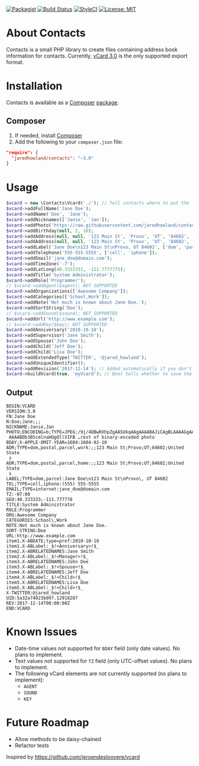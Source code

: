 [![Packagist](https://img.shields.io/packagist/v/jaredhowland/contacts.svg)](https://packagist.org/packages/jaredhowland/contacts)
[![Build Status](https://travis-ci.org/jaredhowland/contacts.svg?branch=master)](https://travis-ci.org/jaredhowland/contacts)
[![StyleCI](https://styleci.io/repos/71304265/shield?branch=master)](https://styleci.io/repos/71304265)
[![License: MIT](https://img.shields.io/badge/License-MIT-yellow.svg)](https://opensource.org/licenses/MIT)

About Contacts
==============
Contacts is a small PHP library to create files containing address book information for contacts. Currently, [vCard 3.0][3] is the only supported export format.

Installation
============
Contacts is available as a [Composer][1] [package][2].

Composer
--------
1. If needed, install [Composer][1]
2. Add the following to your `composer.json` file:
```json
"require": {
  "jaredhowland/contacts": "~3.0"
}
```

Usage
=====
```php
$vcard = new \Contacts\Vcard('./'); // Tell contacts where to put the `.vcf` file
$vcard->addFullName('Jane Doe');
$vcard->addName('Doe', 'Jane');
$vcard->addNicknames(['Janie', 'Jan']);
$vcard->addPhoto('https://raw.githubusercontent.com/jaredhowland/contacts/master/Test/files/photo.jpg');
$vcard->addBirthday(null, 2, 10);
$vcard->addAddress(null, null, '123 Main St', 'Provo', 'UT', '84602', 'United States', ['dom', 'postal', 'parcel', 'work']);
$vcard->addAddress(null, null, '123 Main St', 'Provo', 'UT', '84602', 'United States', ['dom', 'postal', 'parcel', 'home']);
$vcard->addLabel('Jane Doe\n123 Main St\nProvo, UT 84602', ['dom', 'parcel']);
$vcard->addTelephone('555-555-5555', ['cell', 'iphone']);
$vcard->addEmail('jane_doe@domain.com');
$vcard->addTimeZone('-7');
$vcard->addLatLong(40.3333331, -111.7777775);
$vcard->addTitle('System Administrator');
$vcard->addRole('Programmer');
// $vcard->addAgent($agent); NOT SUPPORTED
$vcard->addOrganizations(['Awesome Company']);
$vcard->addCategories(['School,Work']);
$vcard->addNote('Not much is known about Jane Doe.');
$vcard->addSortString('Doe');
// $vcard->addSound($sound); NOT SUPPORTED
$vcard->addUrl('http://www.example.com');
// $vcard->addKey($key); NOT SUPPORTED
$vcard->addAnniversary('2010-10-10');
$vcard->addSupervisor('Jane Smith');
$vcard->addSpouse('John Doe');
$vcard->addChild('Jeff Doe');
$vcard->addChild('Lisa Doe');
$vcard->addExtendedType('TWITTER', '@jared_howland');
$vcard->addUniqueIdentifier();
$vcard->addRevision('2017-12-14'); // Added automatically if you don't call this method
$vcard->buildVcard(true, 'myVcard'); // Bool tells whether to save the file to a directory or not (`false` is default`)
```

Output
------
```
BEGIN:VCARD
VERSION:3.0
FN:Jane Doe
N:Doe;Jane;;;
NICKNAME:Janie,Jan
PHOTO;ENCODING=b;TYPE=JPEG:/9j/4QBwRXhpZgAASUkqAAgAAAABAJiCAgBLAAAAGgAAAA
 AAAABDb3B5cmlnaHQgQllVIFB …rest of binary-encoded photo
BDAY;X-APPLE-OMIT-YEAR=1604:1604-02-10
ADR;TYPE=dom,postal,parcel,work:;;123 Main St;Provo;UT;84602;United State
 s
ADR;TYPE=dom,postal,parcel,home:;;123 Main St;Provo;UT;84602;United State
 s
LABEL;TYPE=dom,parcel:Jane Doe\n123 Main St\nProvo\, UT 84602
TEL;TYPE=cell,iphone:(555) 555-5555
EMAIL;TYPE=internet:jane_doe@domain.com
TZ:-07:00
GEO:40.333333;-111.777778
TITLE:System Administrator
ROLE:Programmer
ORG:Awesome Company
CATEGORIES:School\,Work
NOTE:Not much is known about Jane Doe.
SORT-STRING:Doe
URL:http://www.example.com
item1.X-ABDATE;type=pref:2010-10-10
item1.X-ABLabel:_$!<Anniversary>!$_
item2.X-ABRELATEDNAMES:Jane Smith
item2.X-ABLabel:_$!<Manager>!$_
item3.X-ABRELATEDNAMES:John Doe
item3.X-ABLabel:_$!<Spouse>!$_
item4.X-ABRELATEDNAMES:Jeff Doe
item4.X-ABLabel:_$!<Child>!$_
item5.X-ABRELATEDNAMES:Lisa Doe
item5.X-ABLabel:_$!<Child>!$_
X-TWITTER:@jared_howland
UID:5a32a74023b097.12918287
REV:2017-12-14T00:00:00Z
END:VCARD
```

Known Issues
============
  * Date-time values not supported for `BDAY` field (only date values). No plans to implement.
  * Text values not supported for `TZ` field (only UTC-offset values). No plans to implement.
  * The following vCard elements are not currently supported (no plans to implement):
      * `AGENT`
      * `SOUND`
      * `KEY`
      
Future Roadmap
==============
  * Allow methods to be daisy-chained
  * Refactor tests

Inspired by https://github.com/jeroendesloovere/vcard

[1]: https://getcomposer.org
[2]: http://packagist.org/
[3]: https://tools.ietf.org/html/rfc2426